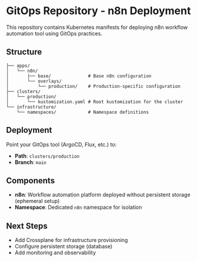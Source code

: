 # GitOps Repository - n8n Deployment

This repository contains Kubernetes manifests for deploying n8n workflow automation tool using GitOps practices.

## Structure

```
├── apps/
│   └── n8n/
│       ├── base/              # Base n8n configuration
│       └── overlays/
│           └── production/    # Production-specific configuration
├── clusters/
│   └── production/
│       └── kustomization.yaml # Root kustomization for the cluster
└── infrastructure/
    └── namespaces/            # Namespace definitions
```

## Deployment

Point your GitOps tool (ArgoCD, Flux, etc.) to:
- **Path**: `clusters/production`
- **Branch**: `main`

## Components

- **n8n**: Workflow automation platform deployed without persistent storage (ephemeral setup)
- **Namespace**: Dedicated `n8n` namespace for isolation

## Next Steps

- Add Crossplane for infrastructure provisioning
- Configure persistent storage (database)
- Add monitoring and observability
